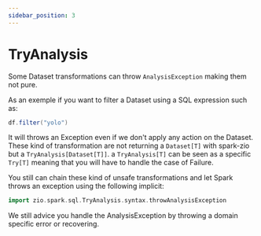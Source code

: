 ```yaml
---
sidebar_position: 3
---
```


# TryAnalysis

Some Dataset transformations can throw `AnalysisException` making them not pure.

As an exemple if you want to filter a Dataset using a SQL expression such as:

```scala
df.filter("yolo")
```

It will throws an Exception even if we don't apply any action on the Dataset. These kind of transformation are not returning a `Dataset[T]` with spark-zio but a `TryAnalysis[Dataset[T]]`. a `TryAnalysis[T]` can be seen as a specific `Try[T]` meaning that you will have to handle the case of Failure.

You still can chain these kind of unsafe transformations and let Spark throws an exception using the following implicit:

```scala
import zio.spark.sql.TryAnalysis.syntax.throwAnalysisException
```

We still advice you handle the AnalysisException by throwing a domain specific error or recovering.
